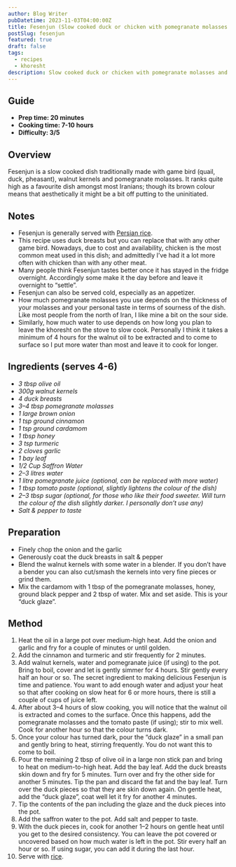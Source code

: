 ```yaml
---
author: Blog Writer
pubDatetime: 2023-11-03T04:00:00Z
title: Fesenjun (Slow cooked duck or chicken with pomegranate molasses and walnut kernels)
postSlug: fesenjun
featured: true
draft: false
tags:
  - recipes
  - khoresht
description: Slow cooked duck or chicken with pomegranate molasses and walnut kernels
---
```


## Guide

- **Prep time: 20 minutes**
- **Cooking time: 7-10 hours**
- **Difficulty: 3/5**

## Overview

Fesenjun is a slow cooked dish traditionally made with game bird (quail, duck, pheasant), walnut kernels and pomegranate molasses. It ranks quite high as a favourite dish amongst most Iranians; though its brown colour means that aesthetically it might be a bit off putting to the uninitiated.

## Notes

- Fesenjun is generally served with [Persian rice](./persian-polo).
- This recipe uses duck breasts but you can replace that with any other game bird. Nowadays, due to cost and availability, chicken is the most common meat used in this dish; and admittedly I’ve had it a lot more often with chicken than with any other meat.
- Many people think Fesenjun tastes better once it has stayed in the fridge overnight. Accordingly some make it the day before and leave it overnight to “settle”.
- Fesenjun can also be served cold, especially as an appetizer.
- How much pomegranate molasses you use depends on the thickness of your molasses and your personal taste in terms of sourness of the dish. Like most people from the north of Iran, I like mine a bit on the sour side.
- Similarly, how much water to use depends on how long you plan to leave the khoresht on the stove to slow cook. Personally I think it takes a minimum of 4 hours for the walnut oil to be extracted and to come to surface so I put more water than most and leave it to cook for longer.

## Ingredients (serves 4-6)

- _3 tbsp olive oil_
- _300g walnut kernels_
- _4 duck breasts_
- _3–4 tbsp pomegranate molasses_
- _1 large brown onion_
- _1 tsp ground cinnamon_
- _1 tsp ground cardamom_
- _1 tbsp honey_
- _3 tsp turmeric_
- _2 cloves garlic_
- _1 bay leaf_
- _1/2 Cup Saffron Water_
- _2–3 litres water_
- _1 litre pomegranate juice (optional, can be replaced with more water)_
- _1 tbsp tomato paste (optional, slightly lightens the colour of the dish)_
- _2–3 tbsp sugar (optional, for those who like their food sweeter. Will turn the colour of the dish slightly darker. I personally don’t use any)_
- _Salt & pepper to taste_

## Preparation

- Finely chop the onion and the garlic
- Generously coat the duck breasts in salt & pepper
- Blend the walnut kernels with some water in a blender. If you don’t have a bender you can also cut/smash the kernels into very fine pieces or grind them.
- Mix the cardamom with 1 tbsp of the pomegranate molasses, honey, ground black pepper and 2 tbsp of water. Mix and set aside. This is your “duck glaze”.

## Method

1. Heat the oil in a large pot over medium-high heat. Add the onion and garlic and fry for a couple of minutes or until golden.
1. Add the cinnamon and turmeric and stir frequently for 2 minutes.
1. Add walnut kernels, water and pomegranate juice (if using) to the pot. Bring to boil, cover and let is gently simmer for 4 hours. Stir gently every half an hour or so. The secret ingredient to making delicious Fesenjun is time and patience. You want to add enough water and adjust your heat so that after cooking on slow heat for 6 or more hours, there is still a couple of cups of juice left.
1. After about 3–4 hours of slow cooking, you will notice that the walnut oil is extracted and comes to the surface. Once this happens, add the pomegranate molasses and the tomato paste (if using); stir to mix well. Cook for another hour so that the colour turns dark.
1. Once your colour has turned dark, pour the “duck glaze” in a small pan and gently bring to heat, stirring frequently. You do not want this to come to boil.
1. Pour the remaining 2 tbsp of olive oil in a large non stick pan and bring to heat on medium-to-high heat. Add the bay leaf. Add the duck breasts skin down and fry for 5 minutes. Turn over and fry the other side for another 5 minutes. Tip the pan and discard the fat and the bay leaf. Turn over the duck pieces so that they are skin down again. On gentle heat, add the “duck glaze”, coat well let it fry for another 4 minutes.
1. Tip the contents of the pan including the glaze and the duck pieces into the pot.
1. Add the saffron water to the pot. Add salt and pepper to taste.
1. With the duck pieces in, cook for another 1–2 hours on gentle heat until you get to the desired consistency. You can leave the pot covered or uncovered based on how much water is left in the pot. Stir every half an hour or so. If using sugar, you can add it during the last hour.
1. Serve with [rice](./persian-polo).
